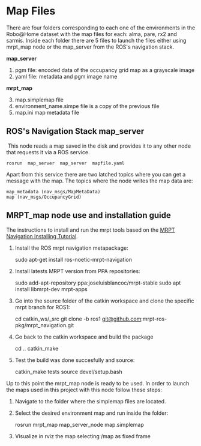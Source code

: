 # Map Files

There are four folders corresponding to each one of the environments in the Robo@Home dataset with the map files for each: alma, pare, rx2 and sarmis. 
Inside each folder there are 5 files to launch the files either using mrpt_map node or the map_server from the ROS's navigation stack.

**map_server**
1. pgm file: encoded data of the occupancy grid map as a grayscale image
2. yaml file: metadata and pgm image name 

**mrpt_map**

3. map.simplemap file 
4. environment_name.simpe	file is a copy of the previous file 
5. map.ini map metadata file 

## ROS's Navigation Stack map_server 

 This node reads a map saved in the disk and provides it to any other node that requests it via a ROS service.
	
	rosrun  map_server  map_server  mapfile.yaml 

Apart from this service there are two latched topics where you can get a message with the map. The topics where the node writes the map data are: 

	map_metadata (nav_msgs/MapMetaData) 
	map (nav_msgs/OccupancyGrid) 

## MRPT_map node use and installation guide 

The instructions to install and run the mrpt tools based on the   [MRPT Navigation Installing Tutorial](http://wiki.ros.org/mrpt_navigation/Tutorials/Installing#Get_from_apt_packages).

1. Install the ROS mrpt navigation metapackage:

	sudo apt-get install ros-noetic-mrpt-navigation

2. Install latests MRPT version from PPA repositories:

	sudo add-apt-repository ppa:joseluisblancoc/mrpt-stable	
	sudo apt install libmrpt-dev mrpt-apps

3. Go into the source folder of the catkin workspace and clone the specific mrpt branch for ROS1: 

	cd catkin_ws/_src
	git clone -b ros1 git@github.com:mrpt-ros-pkg/mrpt\_navigation.git

4. Go back to the catkin workspace and build the package 

	cd ..
	catkin_make

5. Test the build was done succesfully and source:

	catkin_make tests
	source devel/setup.bash

Up to this point the mrpt_map node is ready to be used. In order to launch the maps used in this project with this node follow these steps:

1. Navigate to the folder where the simplemap files are located. 
 
2. Select the desired environment map and run inside the folder: 

	rosrun mrpt_map map_server_node map.simplemap
  
3. Visualize in rviz the map selecting /map as fixed frame


